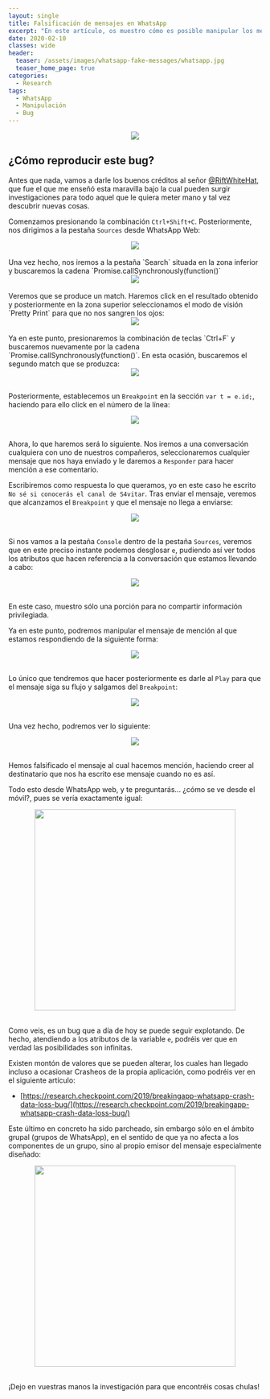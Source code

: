 ```yaml
---
layout: single
title: Falsificación de mensajes en WhatsApp
excerpt: "En este artículo, os muestro cómo es posible manipular los mensajes de otras personas en WhatsApp, explotando para ello un bug que a día de hoy sigue funcionando."
date: 2020-02-10
classes: wide
header:
  teaser: /assets/images/whatsapp-fake-messages/whatsapp.jpg
  teaser_home_page: true
categories:
  - Research
tags:
  - WhatsApp
  - Manipulación
  - Bug
---
```


<center>
<img src="/assets/images/whatsapp-fake-messages/whatsapp.jpg">
</center>

## ¿Cómo reproducir este bug?

Antes que nada, vamos a darle los buenos créditos al señor [@RiftWhiteHat](https://twitter.com/RiftWhiteHat), que fue el que me enseñó esta maravilla bajo la cual pueden surgir investigaciones para todo aquel que le quiera meter mano y tal vez descubrir nuevas cosas.

Comenzamos presionando la combinación `Ctrl+Shift+C`. Posteriormente, nos dirigimos a la pestaña `Sources` desde WhatsApp Web:

<center>
<img src="/assets/images/whatsapp-fake-messages/step1.jpg">
</center>

<br>
Una vez hecho, nos iremos a la pestaña `Search` situada en la zona inferior y buscaremos la cadena `Promise.callSynchronously(function()`

<center>
<img src="/assets/images/whatsapp-fake-messages/step2.jpg">
</center>

<br>
Veremos que se produce un match. Haremos click en el resultado obtenido y posteriormente en la zona superior seleccionamos el modo de visión `Pretty Print` para que no nos sangren los ojos:

<center>
<img src="/assets/images/whatsapp-fake-messages/step3.jpg">
</center>

<br>
Ya en este punto, presionaremos la combinación de teclas `Ctrl+F` y buscaremos nuevamente por la cadena `Promise.callSynchronously(function()`. En esta ocasión, buscaremos el segundo match que se produzca:

<center>
<img src="/assets/images/whatsapp-fake-messages/step4.jpg">
</center>

<br>

Posteriormente, establecemos un `Breakpoint` en la sección `var t = e.id;`, haciendo para ello click en el número de la línea:

<center>
<img src="/assets/images/whatsapp-fake-messages/step5.jpg">
</center>

<br>

Ahora, lo que haremos será lo siguiente. Nos iremos a una conversación cualquiera con uno de nuestros compañeros, seleccionaremos cualquier mensaje que nos haya enviado y le daremos a `Responder` para hacer mención a ese comentario.

Escribiremos como respuesta lo que queramos, yo en este caso he escrito `No sé si conocerás el canal de S4vitar`. Tras enviar el mensaje, veremos que alcanzamos el `Breakpoint` y que el mensaje no llega a enviarse:

<center>
<img src="/assets/images/whatsapp-fake-messages/step6.jpg">
</center>

<br>

Si nos vamos a la pestaña `Console` dentro de la pestaña `Sources`, veremos que en este preciso instante podemos desglosar `e`, pudiendo así ver todos los atributos que hacen referencia a la conversación que estamos llevando a cabo:

<center>
<img src="/assets/images/whatsapp-fake-messages/step7.jpg">
</center>

<br>

En este caso, muestro sólo una porción para no compartir información privilegiada.

Ya en este punto, podremos manipular el mensaje de mención al que estamos respondiendo de la siguiente forma:

<center>
<img src="/assets/images/whatsapp-fake-messages/step8.jpg">
</center>

<br>

Lo único que tendremos que hacer posteriormente es darle al `Play` para que el mensaje siga su flujo y salgamos del `Breakpoint`:

<center>
<img src="/assets/images/whatsapp-fake-messages/step9.jpg">
</center>

<br>

Una vez hecho, podremos ver lo siguiente:

<center>
<img src="/assets/images/whatsapp-fake-messages/step10.jpg">
</center>

<br>

Hemos falsificado el mensaje al cual hacemos mención, haciendo creer al destinatario que nos ha escrito ese mensaje cuando no es así.

Todo esto desde WhatsApp web, y te preguntarás... ¿cómo se ve desde el móvil?, pues se vería exactamente igual:

<center>
<img src="/assets/images/whatsapp-fake-messages/step11.jpg" width="400">
</center>

<br>

Como veis, es un bug que a día de hoy se puede seguir explotando. De hecho, atendiendo a los atributos de la variable `e`, podréis ver que en verdad las posibilidades son infinitas.

Existen montón de valores que se pueden alterar, los cuales han llegado incluso a ocasionar Crasheos de la propia aplicación, como podréis ver en el siguiente artículo:

* [https://research.checkpoint.com/2019/breakingapp-whatsapp-crash-data-loss-bug/](https://research.checkpoint.com/2019/breakingapp-whatsapp-crash-data-loss-bug/)

Este último en concreto ha sido parcheado, sin embargo sólo en el ámbito grupal (grupos de WhatsApp), en el sentido de que ya no afecta a los componentes de un grupo, sino al propio emisor del mensaje especialmente diseñado:

<center>
<img src="/assets/images/whatsapp-fake-messages/step12.jpg" width="400">
</center>

<br>

¡Dejo en vuestras manos la investigación para que encontréis cosas chulas!
